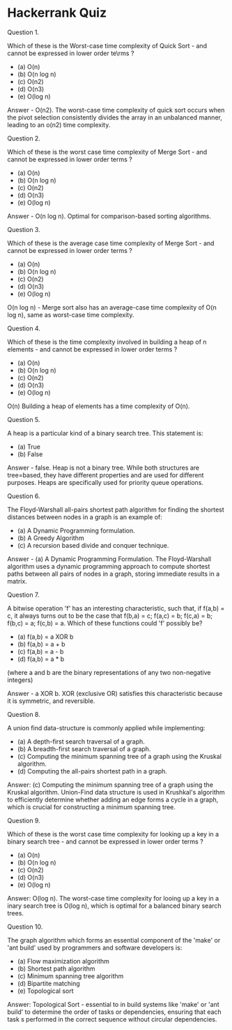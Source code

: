 # Hackerrank Quiz

Question 1.

Which of these is the Worst-case time complexity of Quick Sort - and cannot be expressed in lower order te\rms ?

- (a) O(n)
- (b) O(n log n)
- (c) O(n2)
- (d) O(n3)
- (e) O(log n)

Answer - O(n2). The worst-case time complexity of quick sort occurs when the pivot selection consistently divides the array in an unbalanced manner, leading to an o(n2) time complexity.

Question 2.

Which of these is the worst case time complexity of Merge Sort - and cannot be expressed in lower order terms ?
- (a) O(n)
- (b) O(n log n)
- (c) O(n2)
- (d) O(n3)
- (e) O(log n)


Answer - O(n log n). Optimal for comparison-based sorting algorithms.

Question 3.

Which of these is the average case time complexity of Merge Sort - and cannot be expressed in lower order terms ?

- (a) O(n)
- (b) O(n log n)
- (c) O(n2)
- (d) O(n3)
- (e) O(log n)

O(n log n) - Merge sort also has an average-case time complexity of O(n log n), same as worst-case time complexity.

Question 4.

Which of these is the time complexity involved in building a heap of n elements - and cannot be expressed in lower order terms ?

- (a) O(n)
- (b) O(n log n)
- (c) O(n2)
- (d) O(n3)
- (e) O(log n)

O(n) Building a heap of elements has a time complexity of O(n).

Question 5.

A heap is a particular kind of a binary search tree. This statement is:
- (a) True
- (b) False

Answer - false. Heap is not a binary tree. While both structures are tree=based, they have different properties and are used for different purposes. Heaps are specifically used for priority queue operations.

Question 6.

The Floyd-Warshall all-pairs shortest path algorithm for finding the shortest distances between nodes in a graph is an example of:
- (a) A Dynamic Programming formulation.
- (b) A Greedy Algorithm
- (c) A recursion based divide and conquer technique.

Answer - (a) A Dynamic Programming Formulation. The Floyd-Warshall algorithm uses a dynamic programming approach to compute shortest paths between all pairs of nodes in a graph, storing immediate results in a matrix.

Question 7.

A bitwise operation 'f' has an interesting characteristic, such that, if f(a,b) = c, it always turns out to be the case that f(b,a) = c; f(a,c) = b; f(c,a) = b; f(b,c) = a; f(c,b) = a. Which of these functions could 'f' possibly be?
- (a) f(a,b) = a XOR b
- (b) f(a,b) = a + b
- (c) f(a,b) = a - b
- (d) f(a,b) = a * b

(where a and b are the binary representations of any two non-negative integers)

Answer - a XOR b. XOR (exclusive OR) satisfies this characteristic because it is symmetric, and reversible.


Question 8.

A union find data-structure is commonly applied while implementing:
- (a) A depth-first search traversal of a graph.
- (b) A breadth-first search traversal of a graph.
- (c) Computing the minimum spanning tree of a graph using the Kruskal algorithm.
- (d) Computing the all-pairs shortest path in a graph.

Answer: (c) Computing the minimum spanning tree of a graph using the Kruskal algorithm. Union-Find data structure is used in Krushkal's algorithm to efficiently determine whether adding an edge forms a cycle in a graph, which is crucial for constructing a minimum spanning tree.

Question 9.

Which of these is the worst case time complexity for looking up a key in a binary search tree - and cannot be expressed in lower order terms ?

- (a) O(n)
- (b) O(n log n)
- (c) O(n2)
- (d) O(n3)
- (e) O(log n)

Answer: O(log n). The worst-case time complexity for looing up a key in a inary search tree is O(log n), which is optimal for a balanced binary search trees.

Question 10.

The graph algorithm which forms an essential component of the 'make' or 'ant build' used by programmers and software developers is:

- (a) Flow maximization algorithm
- (b) Shortest path algorithm
- (c) Minimum spanning tree algorithm
- (d) Bipartite matching
- (e) Topological sort

Answer: Topological Sort - essential to in build systems like 'make' or 'ant build' to determine the order of tasks or dependencies, ensuring that each task s performed in the correct sequence without circular dependencies.